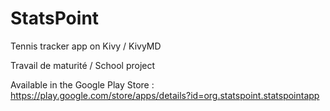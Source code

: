 # StatsPoint
Tennis tracker app on Kivy / KivyMD

Travail de maturité / School project

Available in the Google Play Store : <https://play.google.com/store/apps/details?id=org.statspoint.statspointapp>
